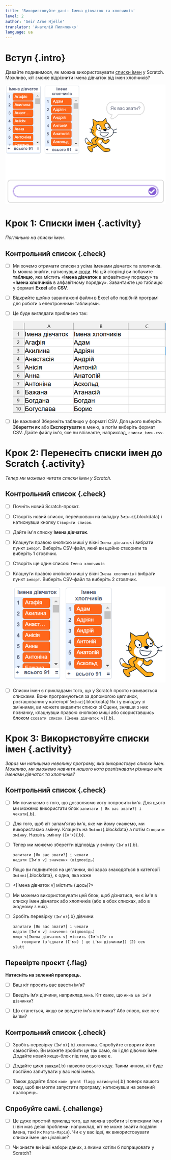 ```yaml
---
title: 'Використовуйте дані: Імена дівчаток та хлопчиків'
level: 2
author: 'Geir Arne Hjelle'
translator: 'Анатолій Пилипенко'
language: ua
---
```



# Вступ {.intro}

Давайте подивимося, як можна використовувати [списки імен](https://docs.google.com/spreadsheets/d/1RlKtvPeGG5bcNv9uiWwC6nC0mB9HJwDltoQRlZR9adM/edit?usp=sharing) у Scratch. Можливо, кіт зможе відрізнити імена дівчаток від імен хлопчиків?

![Illustrer katten Felix som skiller mellom jente- og guttenavn](data_navn_ua.png)


# Крок 1: Списки імен {.activity}

*Погляньмо на списки імен.*

## Контрольний список {.check}

- [ ] Ми хочемо отримати списки з усіма іменами дівчаток та хлопчиків. Їх можна знайти, натиснувши [сюди](https://docs.google.com/spreadsheets/d/1RlKtvPeGG5bcNv9uiWwC6nC0mB9HJwDltoQRlZR9adM/edit?gid=0#gid=0). На цій сторінці ви   побачите **таблицю**, яка містить «**Імена дівчаток** в алфавітному порядку» та «**Імена хлопчиків** в алфавітному порядку». Завантажте цю таблицю у форматі **Excel** або **CSV**.

- [ ] Відкрийте щойно завантажені файли в Excel або подібній програмі для роботи з електронними таблицями.

- [ ] Це буде виглядати приблизно так:

    ![Bilde av regneark med kolonne for jente- og guttenavn](navnelister_regneark_ua.png)

- [ ] Це важливо! Збережіть таблицю у форматі CSV. Для цього виберіть **Зберегти як** або **Експортувати** в меню, а потім виберіть формат CSV. Дайте файлу ім'я, яке ви впізнаєте, наприклад, `списки_імен.csv`.

# Крок 2: Перенесіть списки імен до Scratch {.activity}

*Тепер ми можемо читати списки імен у Scratch.*

## Контрольний список {.check}

- [ ] Почніть новий Scratch-проєкт.

- [ ] Створіть новий список, перейшовши на вкладку `Змінні`{.blockdata} і натиснувши кнопку `Створити список`.

- [ ] Дайте ім'я списку **Імена дівчаток**.

- [ ] Клацнути правою кнопкою миші у вікні  `Імена дівчаток` і вибрати пункт `імпорт`. Виберіть CSV-файл, який ви щойно           створили та виберіть 1 стовпчик.

- [ ] Створіть ще один список: `Імена хлопчиків`

- [ ] Клацнути правою кнопкою миші у вікні  `Імена хлопчиків` і вибрати пункт `імпорт`. Виберіть CSV-файл  та виберіть 2          стовпчик.

    ![Bilde av navnelistene i Scratch](navnelister_scratch_ua.png)

- [ ] Списки імен є прикладами того, що у Scratch просто називається списками. Вони програмуються за допомогою цеглинок,       розташованих у категорії `Змінні`{.blockdata} Як і у випадку зі змінними, ви можете видалити списки зі Сцени, знявши з них позначку, клацнувши правою кнопкою миші або скориставшись блоком `сховати список [Імена дівчаток v]`{.b}.

# Крок 3: Використовуйте списки імен {.activity}

*Зараз ми напишемо невелику програму, яка використовує списки імен. Можливо, ми зможемо навчити нашого кота розпізнавати різницю між іменами дівчаток та хлопчиків?*

## Контрольний список {.check}

- [ ] Ми починаємо з того, що дозволяємо коту попросити ім'я. Для цього ми можемо використати блок `запитати
  [ Як вас звати?] і чекати`{.b}.

- [ ] Для того, щоб кіт запам'ятав ім'я, яке ми йому скажемо, ми використаємо змінну. Клацніть на `Змінні`{.blockdata} а       потім `Створити змінну`. Назвіть змінну `(Ім'я)`{.b}.

- [ ] Тепер ми можемо зберегти відповідь у змінну `(Ім'я)`{.b}.

  ```blocks
  запитати [Як вас звати?] і чекати
  надати [Ім'я v] значення (відповідь)
  ```

- [ ] Якщо ви подивитеся на цеглинки, які зараз знаходяться в категорії `Змінні`{.blockdata}, є одна, яка каже
    
- [ ] <[Імена дівчаток v] містить (щось)?>

- [ ] Ми можемо використовувати цей блок, щоб дізнатися, чи є ім'я в списку імен дівчаток або хлопчиків (або в обох            списках, або в жодному з них).

- [ ] Зробіть перевірку `(Ім'я)`{.b} дівчини:

  ```blocks
  запитати [Як вас звати?] і чекати
  надати [Ім'я v] значення (відповідь)
  якщо <[Імена дівчаток v] містить (Ім'я)?> то
      говорити (з'єднати (І'мя) [ це і'мя дівчинки]) (2) сек
  slutt
  ```

## Перевірте проєкт {.flag}

__Натисніть на зелений прапорець.__

- [ ] Ваш кіт просить вас ввести ім'я?

- [ ] Введіть ім’я дівчини, наприклад `Анна`. Кіт каже, що `Анна це ім’я дівчинки`?

- [ ] Що станеться, якщо ви введете ім'я хлопчика? Або слово, яке не є ім'ям?

## Контрольний список {.check}

- [ ] Зробіть перевірку `(Ім'я)`{.b} хлопчика. Спробуйте створити його самостійно. Ви можете зробити це так само, як і для    дівочих імен. Додайте новий якщо-блок під тим, що вже є.

- [ ] Додайте  цикл `завжди`{.b} навколо всього коду. Таким чином, кіт буде постійно запитувати у вас нові імена.

- [ ] Також додайте блок `коли grønt flagg натиснуто`{.b}  поверх вашого коду, щоб ви могли запустити програму, натиснувши    на зелений прапорець.

## Спробуйте самі. {.challenge}

- [ ] Це дуже простий приклад того, що можна зробити зі списками імен (і він має деякі проблеми: наприклад, кіт не може       знайти подвійні імена, такі як `Марта-Марія`). Чи є у вас ідеї, як використовувати списки імен ще цікавіше?

- [ ] Чи знаєте ви інші набори даних, з якими хотіли б попрацювати у Scratch?
